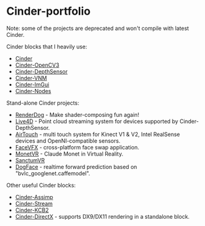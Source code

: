 # Cinder-portfolio

Note: some of the projects are deprecated and won't compile with latest Cinder.

Cinder blocks that I heavily use:

* [Cinder](https://github.com/cinder/Cinder)
* [Cinder-OpenCV3](https://github.com/cinder/Cinder-OpenCV3)
* [Cinder-DepthSensor](https://github.com/jing-interactive/Cinder-DepthSensor)
* [Cinder-VNM](https://github.com/jing-interactive/Cinder-VNM)
* [Cinder-ImGui](https://github.com/jing-interactive/Cinder-ImGui)
* [Cinder-Nodes](https://github.com/jing-interactive/Cinder-Nodes)

Stand-alone Cinder projects:

* [RenderDog](https://github.com/jing-interactive/RenderDog) - Make shader-composing fun again!
* [Live4D](https://github.com/jing-interactive/Live4D) - Point cloud streaming system for devices supported by Cinder-DepthSensor.
* [AirTouch](https://github.com/jing-interactive/AirTouch) - multi touch system for Kinect V1 & V2, Intel RealSense devices and OpenNI-compatible sensors.
* [FaceVFX](https://github.com/jing-interactive/FaceVFX) - cross-platform face swap application.
* [MonetVR](https://github.com/jing-interactive/MonetVR) - Claude Monet in Virtual Reality.
* [SanctumVR](https://github.com/jing-interactive/SanctumVR)
* [DogFace](https://github.com/jing-interactive/DogFace) - realtime forward prediction based on "bvlc_googlenet.caffemodel".

Other useful Cinder blocks:
* [Cinder-Assimp](https://github.com/jing-interactive/Cinder-Assimp)
* [Cinder-Stream](https://github.com/jing-interactive/Cinder-Stream)
* [Cinder-KCB2](https://github.com/jing-interactive/Cinder-KCB2)
* [Cinder-DirectX](https://github.com/jing-interactive/Cinder-DirectX) - supports DX9/DX11 rendering in a standalone block.
